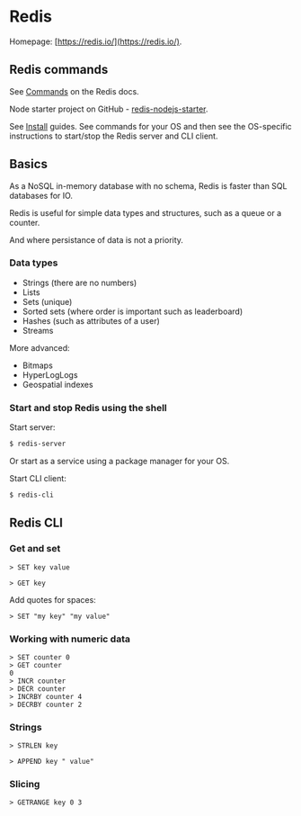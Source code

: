 # Redis

Homepage: [https://redis.io/](https://redis.io/).

## Redis commands

See [Commands](https://redis.io/docs/latest/commands/) on the Redis docs.

Node starter project on GitHub - [redis-nodejs-starter](https://github.com/redis-developer/redis-nodejs-starter).

See [Install](https://redis.io/docs/latest/operate/oss_and_stack/install/install-redis/) guides. See commands for your OS and then see the OS-specific instructions to start/stop the Redis server and CLI client.


## Basics

As a NoSQL in-memory database with no schema, Redis is faster than SQL databases for IO.

Redis is useful for simple data types and structures, such as a queue or a counter.

And where persistance of data is not a priority.

### Data types

- Strings (there are no numbers)
- Lists
- Sets (unique)
- Sorted sets (where order is important such as leaderboard)
- Hashes (such as attributes of a user)
- Streams

More advanced:

- Bitmaps
- HyperLogLogs
- Geospatial indexes

### Start and stop Redis using the shell

Start server:

```sh
$ redis-server
```

Or start as a service using a package manager for your OS.

Start CLI client:

```sh
$ redis-cli
```


## Redis CLI

### Get and set

```console
> SET key value
```

```console
> GET key
```

Add quotes for spaces:

```console
> SET "my key" "my value"
```

### Working with numeric data

```console
> SET counter 0
> GET counter
0
> INCR counter
> DECR counter
> INCRBY counter 4
> DECRBY counter 2
```


### Strings

```console
> STRLEN key
```

```console
> APPEND key " value"
```

### Slicing

```console
> GETRANGE key 0 3
```
